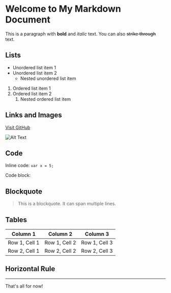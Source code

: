 # Welcome to My Markdown Document

This is a paragraph with **bold** and _italic_ text. You can also ~~strike through~~ text.

## Lists

- Unordered list item 1
- Unordered list item 2
  - Nested unordered list item

1. Ordered list item 1
2. Ordered list item 2
   1. Nested ordered list item

## Links and Images

[Visit GitHub](https://github.com)

![Alt Text](https://example.com/image.jpg)

## Code

Inline code: `var x = 5;`

Code block:

## Blockquote

> This is a blockquote.
> It can span multiple lines.

## Tables

| Column 1      | Column 2      | Column 3      |
| ------------- | ------------- | ------------- |
| Row 1, Cell 1 | Row 1, Cell 2 | Row 1, Cell 3 |
| Row 2, Cell 1 | Row 2, Cell 2 | Row 2, Cell 3 |

## Horizontal Rule

---

That's all for now!
